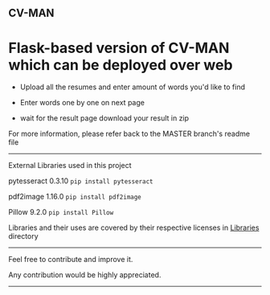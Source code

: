 CV-MAN
--------

#  Flask-based version of CV-MAN which can be deployed over web


- Upload all the resumes and enter amount of words you'd like to find

- Enter words one by one on next page

- wait for the result page download your result in zip


For more information, please refer back to the MASTER branch's readme file


----------------------------------------------------
External Libraries used in this project 


pytesseract 0.3.10
`pip install pytesseract`


pdf2image 1.16.0
`pip install pdf2image`


Pillow 9.2.0
`pip install Pillow`

Libraries and their uses are covered by their respective licenses in [Libraries](https://github.com/saadk555/cv-man/tree/master/Libraries) directory 

----------------------------------------------------

Feel free to contribute and improve it.

Any contribution would be highly appreciated.

----------------------------------------------------




